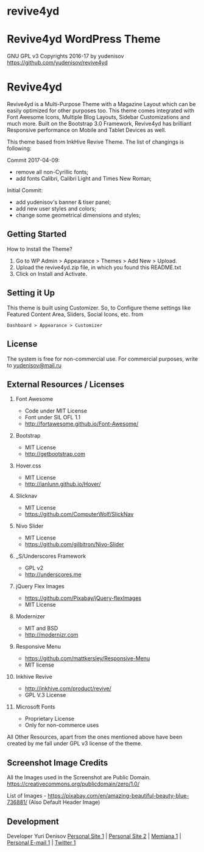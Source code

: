 # revive4yd
Revive4yd WordPress Theme
=========
GNU GPL v3
Copyrights 2016-17 by yudenisov
https://github.com/yudenisov/revive4yd


Revive4yd
=========

Revive4yd is a Multi-Purpose Theme with a Magazine Layout which can be easily optimized for other purposes too. This theme comes integrated with Font Awesome Icons, Multiple Blog Layouts, Sidebar Customizations and much more. Built on the Bootstrap 3.0 Framework, Revive4yd has brilliant Responsive performance on Mobile and Tablet Devices as well. 

This theme based from InkHive Revive Theme. The list of changings is following:

Commit 2017-04-09:
- remove all non-Cyrillic fonts;
- add fonts Calibri, Calibri Light and Times New Roman;

Initial Commit:
- add yudenisov's banner & tiser panel;
- add new user styles and colors;
- change some geometrical dimensions and styles;

Getting Started
---------------

How to Install the Theme?

1. Go to WP Admin > Appearance > Themes > Add New > Upload.
2. Upload the revive4yd.zip file, in which you found this README.txt
3. Click on Install and Activate.

Setting it Up
-------------

This theme is built using Customizer. So, to Configure theme settings like Featured Content Area, Sliders, Social Icons, etc. from 
	
	Dashboard > Appearance > Customizer	
	
License
----

The system is free for non-commercial use. For commercial purposes, write to yudenisov@mail.ru

External Resources / Licenses
-----------------------------

1. Font Awesome
	- Code under MIT License
	- Font under SIL OFL 1.1 
	- http://fortawesome.github.io/Font-Awesome/
	
2. Bootstrap
	- MIT License
	- http://getbootstrap.com
	
3. Hover.css
	- MIT License
	- http://ianlunn.github.io/Hover/
	
4. Slicknav
	- MIT License
	- https://github.com/ComputerWolf/SlickNav		
	
5. Nivo Slider
	- MIT License
	- https://github.com/gilbitron/Nivo-Slider	
	
6. _S/Underscores Framework
	- GPL v2
	- http://underscores.me
	
7. jQuery Flex Images
 	- https://github.com/Pixabay/jQuery-flexImages
 	- MIT License

8. Modernizer 			
	- MIT and BSD
	- http://modernizr.com
	
9. Responsive Menu
	- https://github.com/mattkersley/Responsive-Menu
	- MIT license
10. Inkhive Revive
	- http://inkhive.com/product/revive/
	- GPL V.3 License
11. Microsoft Fonts
	- Proprietary License
	- Only for non-commerce uses

All Other Resources, apart from the ones mentioned above have been created by me fall under GPL v3 license of the theme.	

Screenshot Image Credits
------------------------

All the Images used in the Screenshot are Public Domain.
https://creativecommons.org/publicdomain/zero/1.0/

List of Images
	- https://pixabay.com/en/amazing-beautiful-beauty-blue-736881/ (Also Default Header Image)

Development
----------

Developer Yuri Denisov [Personal Site 1] | [Personal Site 2] | [Memiana 1] | [Personal E-mail 1] | [Twitter 1]

[Personal Site 1]:http://yudenis.ucoz.ru/
[Personal Site 2]:http://agentstvo.yudenisov.ru/
[Personal E-mail 1]:mailto:yudenisov@mail.ru
[Memiana 1]:https://www.memiana.ru/card/yurij.denisov/
[Twitter 1]:http://twitter.com/yudenisov

